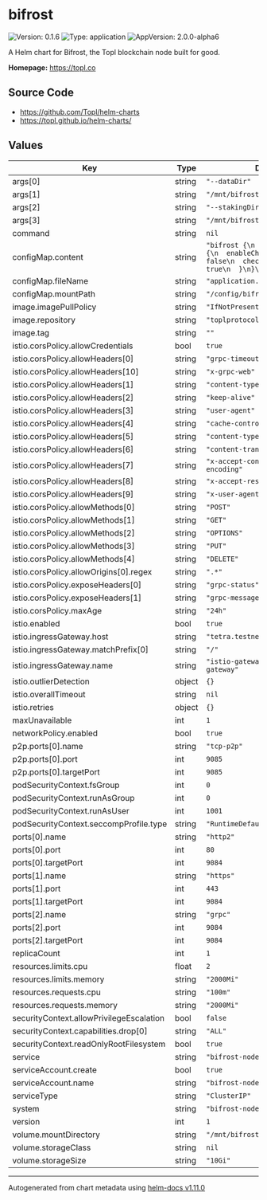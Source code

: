 # bifrost

![Version: 0.1.6](https://img.shields.io/badge/Version-0.1.6-informational?style=flat-square) ![Type: application](https://img.shields.io/badge/Type-application-informational?style=flat-square) ![AppVersion: 2.0.0-alpha6](https://img.shields.io/badge/AppVersion-2.0.0--alpha6-informational?style=flat-square)

A Helm chart for Bifrost, the Topl blockchain node built for good.

**Homepage:** <https://topl.co>

## Source Code

* <https://github.com/Topl/helm-charts>
* <https://topl.github.io/helm-charts/>

## Values

| Key | Type | Default | Description |
|-----|------|---------|-------------|
| args[0] | string | `"--dataDir"` |  |
| args[1] | string | `"/mnt/bifrost/data"` |  |
| args[2] | string | `"--stakingDir"` |  |
| args[3] | string | `"/mnt/bifrost/staking"` |  |
| command | string | `nil` |  |
| configMap.content | string | `"bifrost {\n  chainReplicator {\n  enableChainReplicator = false\n  checkMissingBlock = true\n  }\n}\n"` |  |
| configMap.fileName | string | `"application.conf"` |  |
| configMap.mountPath | string | `"/config/bifrost-config"` |  |
| image.imagePullPolicy | string | `"IfNotPresent"` |  |
| image.repository | string | `"toplprotocol/bifrost-node"` |  |
| image.tag | string | `""` |  |
| istio.corsPolicy.allowCredentials | bool | `true` |  |
| istio.corsPolicy.allowHeaders[0] | string | `"grpc-timeout"` |  |
| istio.corsPolicy.allowHeaders[10] | string | `"x-grpc-web"` |  |
| istio.corsPolicy.allowHeaders[1] | string | `"content-type"` |  |
| istio.corsPolicy.allowHeaders[2] | string | `"keep-alive"` |  |
| istio.corsPolicy.allowHeaders[3] | string | `"user-agent"` |  |
| istio.corsPolicy.allowHeaders[4] | string | `"cache-control"` |  |
| istio.corsPolicy.allowHeaders[5] | string | `"content-type"` |  |
| istio.corsPolicy.allowHeaders[6] | string | `"content-transfer-encoding"` |  |
| istio.corsPolicy.allowHeaders[7] | string | `"x-accept-content-transfer-encoding"` |  |
| istio.corsPolicy.allowHeaders[8] | string | `"x-accept-response-streaming"` |  |
| istio.corsPolicy.allowHeaders[9] | string | `"x-user-agent"` |  |
| istio.corsPolicy.allowMethods[0] | string | `"POST"` |  |
| istio.corsPolicy.allowMethods[1] | string | `"GET"` |  |
| istio.corsPolicy.allowMethods[2] | string | `"OPTIONS"` |  |
| istio.corsPolicy.allowMethods[3] | string | `"PUT"` |  |
| istio.corsPolicy.allowMethods[4] | string | `"DELETE"` |  |
| istio.corsPolicy.allowOrigins[0].regex | string | `".*"` |  |
| istio.corsPolicy.exposeHeaders[0] | string | `"grpc-status"` |  |
| istio.corsPolicy.exposeHeaders[1] | string | `"grpc-message"` |  |
| istio.corsPolicy.maxAge | string | `"24h"` |  |
| istio.enabled | bool | `true` |  |
| istio.ingressGateway.host | string | `"tetra.testnet.torus.topl.tech"` |  |
| istio.ingressGateway.matchPrefix[0] | string | `"/"` |  |
| istio.ingressGateway.name | string | `"istio-gateways/bifrost-gateway"` |  |
| istio.outlierDetection | object | `{}` |  |
| istio.overallTimeout | string | `nil` |  |
| istio.retries | object | `{}` |  |
| maxUnavailable | int | `1` |  |
| networkPolicy.enabled | bool | `true` |  |
| p2p.ports[0].name | string | `"tcp-p2p"` |  |
| p2p.ports[0].port | int | `9085` |  |
| p2p.ports[0].targetPort | int | `9085` |  |
| podSecurityContext.fsGroup | int | `0` |  |
| podSecurityContext.runAsGroup | int | `0` |  |
| podSecurityContext.runAsUser | int | `1001` |  |
| podSecurityContext.seccompProfile.type | string | `"RuntimeDefault"` |  |
| ports[0].name | string | `"http2"` |  |
| ports[0].port | int | `80` |  |
| ports[0].targetPort | int | `9084` |  |
| ports[1].name | string | `"https"` |  |
| ports[1].port | int | `443` |  |
| ports[1].targetPort | int | `9084` |  |
| ports[2].name | string | `"grpc"` |  |
| ports[2].port | int | `9084` |  |
| ports[2].targetPort | int | `9084` |  |
| replicaCount | int | `1` |  |
| resources.limits.cpu | float | `2` |  |
| resources.limits.memory | string | `"2000Mi"` |  |
| resources.requests.cpu | string | `"100m"` |  |
| resources.requests.memory | string | `"2000Mi"` |  |
| securityContext.allowPrivilegeEscalation | bool | `false` |  |
| securityContext.capabilities.drop[0] | string | `"ALL"` |  |
| securityContext.readOnlyRootFilesystem | bool | `true` |  |
| service | string | `"bifrost-node"` |  |
| serviceAccount.create | bool | `true` |  |
| serviceAccount.name | string | `"bifrost-node"` |  |
| serviceType | string | `"ClusterIP"` |  |
| system | string | `"bifrost-node"` |  |
| version | int | `1` |  |
| volume.mountDirectory | string | `"/mnt/bifrost/"` |  |
| volume.storageClass | string | `nil` |  |
| volume.storageSize | string | `"10Gi"` |  |

----------------------------------------------
Autogenerated from chart metadata using [helm-docs v1.11.0](https://github.com/norwoodj/helm-docs/releases/v1.11.0)
